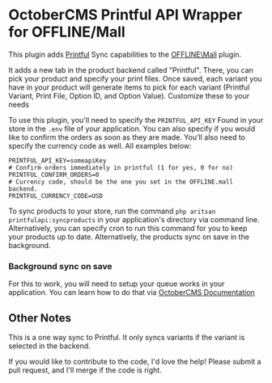 # OctoberCMS Printful API Wrapper for OFFLINE/Mall

This plugin adds [Printful](https://www.printful.com/docs) Sync capabilities to the [OFFLINE\Mall](https://github.com/OFFLINE-GmbH/oc-mall-plugin) plugin.

It adds a new tab in the product backend called "Printful". There, you can pick your product and specify your print files. Once saved, each variant you have in your product will generate items to pick for each variant (Printful Variant, Print File, Option ID, and Option Value). Customize these to your needs

To use this plugin, you'll need to specify the `PRINTFUL_API_KEY` Found in your store in the `.env` file of your application. You can also specify if you would like to confirm the orders as soon as they are made. You'll also need to specify the currency code as well. All examples below:

```dotenv
PRINTFUL_API_KEY=someapiKey
# Confirm orders immediately in printful (1 for yes, 0 for no)
PRINTFUL_CONFIRM_ORDERS=0
# Currency code, should be the one you set in the OFFLINE.mall backend.
PRINTFUL_CURRENCY_CODE=USD
```

To sync products to your store, run the command `php aritsan printfulapi:syncproducts` in your application's directory via command line. Alternatively, you can specify cron to run this command for you to keep your products up to date. Alternatively, the products sync on save in the background. 

### Background sync on save
For this to work, you will need to setup your queue works in your application. You can learn how to do that via [OctoberCMS Documentation](https://octobercms.com/docs/setup/installation#queue-setup)

## Other Notes
This is a one way sync to Printful. It only syncs variants if the variant is selected in the backend.

If you would like to contribute to the code, I'd love the help! Please submit a pull request, and I'll merge if the code is right.
